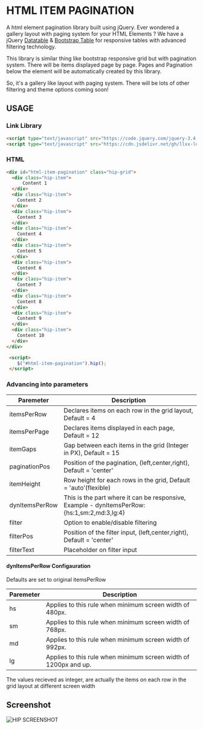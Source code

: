# HTML ITEM PAGINATION
A html element pagination library built using jQuery.
Ever wondered a gallery layout with paging system for your HTML Elements ?
We have a jQuery [Datatable](https://datatables.net/) & [Bootstrap Table](https://getbootstrap.com/docs/4.3/content/tables/) for responsive tables with advanced filtering technology.

This library is similar thing like bootstrap responsive grid but with pagination system. There will be items displayed page by page. Pages and Pagination below the element will be automatically created by this library.

So, it's a gallery like layout with paging system. There will be lots of other filtering and theme options coming soon!

## USAGE
### Link Library
```html
<script type="text/javascript" src="https://code.jquery.com/jquery-3.4.1.min.js"></script>
<script type="text/javascript" src="https://cdn.jsdelivr.net/gh/llxx-lord-xxll/html-item-pagination/lib/hip.js"></script>
```
### HTML
  ```html
<div id="html-item-pagination" class="hip-grid">
    <div class="hip-item">
        Content 1
    </div>
    <div class="hip-item">
      Content 2
    </div>
    <div class="hip-item">
      Content 3
    </div>
    <div class="hip-item">
      Content 4
    </div>
    <div class="hip-item">
      Content 5
    </div>
    <div class="hip-item">
      Content 6
    </div>
    <div class="hip-item">
      Content 7
    </div>
    <div class="hip-item">
      Content 8
    </div>
    <div class="hip-item">
      Content 9
    </div>
    <div class="hip-item">
      Content 10
    </div>
</div>
```

```html
 <script>
    $("#html-item-pagination").hip();
 </script>
```
### Advancing into parameters

Paremeter | Description
------------ | -------------
itemsPerRow | Declares items on each row in the grid layout, Default = 4
itemsPerPage | Declares items displayed in each page, Default = 12
itemGaps | Gap between each items in the grid (Integer in PX), Default = 15
paginationPos | Position of the pagination, (left,center,right), Default = 'center'
itemHeight | Row height for each rows in the grid, Default = 'auto'(flexible)
dynItemsPerRow | This is the part where it can be responsive, Example - dynItemsPerRow: {hs:1,sm:2,md:3,lg:4}
filter | Option to enable/disable filtering
filterPos | Position of the filter input, (left,center,right), Default = 'center'
filterText | Placeholder on filter input

#### dynItemsPerRow Configauration
Defaults are set to original itemsPerRow

Paremeter | Description
------------ | -------------
hs | Applies to this rule when minimum screen width of 480px.
sm | Applies to this rule when minimum screen width of 768px.
md | Applies to this rule when minimum screen width of 992px.
lg | Applies to this rule when minimum screen width of 1200px and up.

The values recieved as integer, are actually the items on each row in the grid layout at different screen width

## Screenshot
![HIP SCREENSHOT](https://res.cloudinary.com/llxx-lord-xxll/image/upload/v1574893830/hip/hip_rw1pc2.png)
